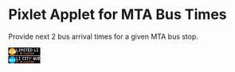 # Pixlet Applet for MTA Bus Times

Provide next 2 bus arrival times for a given MTA bus stop.

![example](bus_times.gif)
